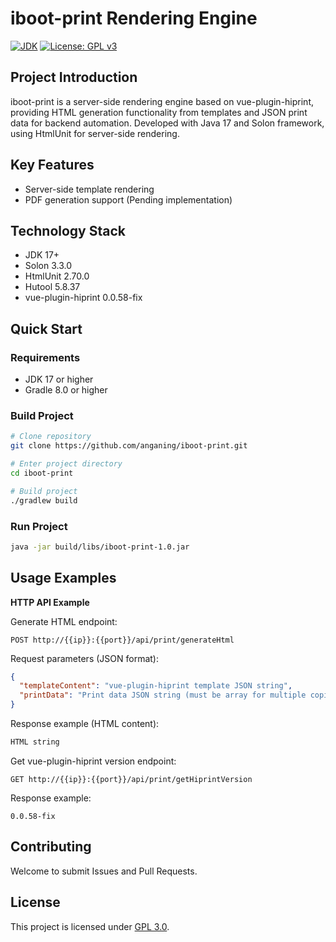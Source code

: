 # iboot-print Rendering Engine

[![JDK](https://img.shields.io/badge/JDK-17+-green.svg)](https://www.oracle.com/java/technologies/javase-downloads.html)
[![License: GPL v3](https://img.shields.io/badge/License-GPL%203.0-blue.svg)](https://www.gnu.org/licenses/gpl-3.0)

## Project Introduction

iboot-print is a server-side rendering engine based on vue-plugin-hiprint, providing HTML generation functionality from templates and JSON print data for backend automation. Developed with Java 17 and Solon framework, using HtmlUnit for server-side rendering.

## Key Features

- Server-side template rendering
- PDF generation support (Pending implementation)

## Technology Stack

- JDK 17+
- Solon 3.3.0
- HtmlUnit 2.70.0
- Hutool 5.8.37
- vue-plugin-hiprint 0.0.58-fix

## Quick Start

### Requirements

- JDK 17 or higher
- Gradle 8.0 or higher

### Build Project

```bash
# Clone repository
git clone https://github.com/anganing/iboot-print.git

# Enter project directory
cd iboot-print

# Build project
./gradlew build
```

### Run Project

```bash
java -jar build/libs/iboot-print-1.0.jar
```

## Usage Examples

**HTTP API Example**

Generate HTML endpoint:
```
POST http://{{ip}}:{{port}}/api/print/generateHtml
```

Request parameters (JSON format):
```json
{
  "templateContent": "vue-plugin-hiprint template JSON string",
  "printData": "Print data JSON string (must be array for multiple copies or object)"
}
```

Response example (HTML content):
```html
HTML string
```

Get vue-plugin-hiprint version endpoint:
```
GET http://{{ip}}:{{port}}/api/print/getHiprintVersion
```

Response example:
```text
0.0.58-fix
```

## Contributing

Welcome to submit Issues and Pull Requests.

## License

This project is licensed under [GPL 3.0](LICENSE).